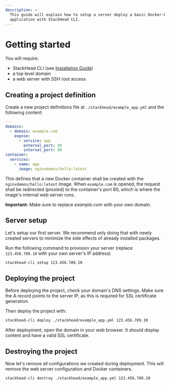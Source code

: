 ```yaml
---
description: >-
  This guide will explain how to setup a server deploy a basic Docker-based
  application with StackHead CLI.
---
```


# Getting started

You will require:

* StackHead CLI \(see [Installation Guide](../stackhead-cli/installation-1.md)\)
* a top level domain
* a web server with SSH root access

## Creating a project definition

Create a new project definitions file at `./stackhead/example_app.yml` and the following content:

```yaml
---
domains:
  - domain: example.com
    expose:
      - service: app
        external_port: 80
        internal_port: 80
container:
  services:
    - name: app
      image: nginxdemos/hello:latest
```

This defines that a new Docker container shall be created with the `nginxdemos/hello:latest` image. When `example.com` is opened, the request shall be redirected \(proxied\) to the container's port 80, which is where the image's internal web server runs.

**Important:** Make sure to replace _example.com_ with your own domain.

## Server setup

Let's setup our first server. We recommend only doing that with newly created servers to minimize the side effects of already installed packages.

Run the following command to provision your server \(replace `123.456.789.10` with your own server's IP address\)

```bash
stackhead-cli setup 123.456.789.10
```

## Deploying the project

Before deploying the project, check your domain's DNS settings. Make sure the A record points to the server IP, as this is required for SSL certificate generation.

Then deploy the project with:

```bash
stackhead-cli deploy ./stackhead/example_app.yml 123.456.789.10
```

After deployment, open the domain in your web browser. It should display content and have a valid SSL certificate.

## Destroying the project

Now let's remove all configurations we created during deployment. This will remove the web server configuration and Docker containers.

```bash
stackhead-cli destroy ./stackhead/example_app.yml 123.456.789.10
```

